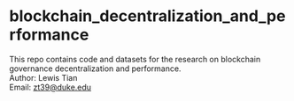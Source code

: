 # blockchain_decentralization_and_performance
This repo contains code and datasets for the research on blockchain governance decentralization and performance.
<br>Author: Lewis Tian
<br>Email: zt39@duke.edu
